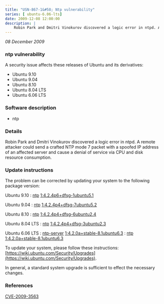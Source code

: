 ```yaml
---
title: "USN-867-1&#58; Ntp vulnerability"
series: [ ubuntu-6.06-lts]
date: 2009-12-08 12:00:00
description: |
    Robin Park and Dmitri Vinokurov discovered a logic error in ntpd. A remote attacker could send a crafted NTP mode 7 packet with a spoofed IP address of an affected server and cause a denial of service via CPU and disk resource consumption. 
--- 
```

 
 

*08 December 2009*

### ntp vulnerability

A security issue affects these releases of Ubuntu and its derivatives:

* Ubuntu 9.10
* Ubuntu 9.04
* Ubuntu 8.10
* Ubuntu 8.04 LTS
* Ubuntu 6.06 LTS

### Software description

* ntp 

### Details

Robin Park and Dmitri Vinokurov discovered a logic error in ntpd. A remote attacker could send a crafted NTP mode 7 packet with a spoofed IP address of an affected server and cause a denial of service via CPU and disk resource consumption. 

### Update instructions

The problem can be corrected by updating your system to the following package version:

Ubuntu 9.10
 : [ntp](https://launchpad.net/ubuntu/+source/ntp) <span> [1:4.2.4p6+dfsg-1ubuntu5.1](https://launchpad.net/ubuntu/+source/ntp/1:4.2.4p6+dfsg-1ubuntu5.1) </span> 

Ubuntu 9.04
 : [ntp](https://launchpad.net/ubuntu/+source/ntp) <span> [1:4.2.4p4+dfsg-7ubuntu5.2](https://launchpad.net/ubuntu/+source/ntp/1:4.2.4p4+dfsg-7ubuntu5.2) </span> 

Ubuntu 8.10
 : [ntp](https://launchpad.net/ubuntu/+source/ntp) <span> [1:4.2.4p4+dfsg-6ubuntu2.4](https://launchpad.net/ubuntu/+source/ntp/1:4.2.4p4+dfsg-6ubuntu2.4) </span> 

Ubuntu 8.04 LTS
 : [ntp](https://launchpad.net/ubuntu/+source/ntp) <span> [1:4.2.4p4+dfsg-3ubuntu2.3](https://launchpad.net/ubuntu/+source/ntp/1:4.2.4p4+dfsg-3ubuntu2.3) </span> 

Ubuntu 6.06 LTS
 : [ntp-server](https://launchpad.net/ubuntu/+source/ntp) <span> [1:4.2.0a+stable-8.1ubuntu6.3](https://launchpad.net/ubuntu/+source/ntp/1:4.2.0a+stable-8.1ubuntu6.3) </span> 
 : [ntp](https://launchpad.net/ubuntu/+source/ntp) <span> [1:4.2.0a+stable-8.1ubuntu6.3](https://launchpad.net/ubuntu/+source/ntp/1:4.2.0a+stable-8.1ubuntu6.3) </span> 

To update your system, please follow these instructions: [https://wiki.ubuntu.com/Security/Upgrades](https://wiki.ubuntu.com/Security/Upgrades).

In general, a standard system upgrade is sufficient to effect the necessary changes. 

### References

 
 [CVE-2009-3563](http://people.ubuntu.com/~ubuntu-security/cve/CVE-2009-3563)
 

